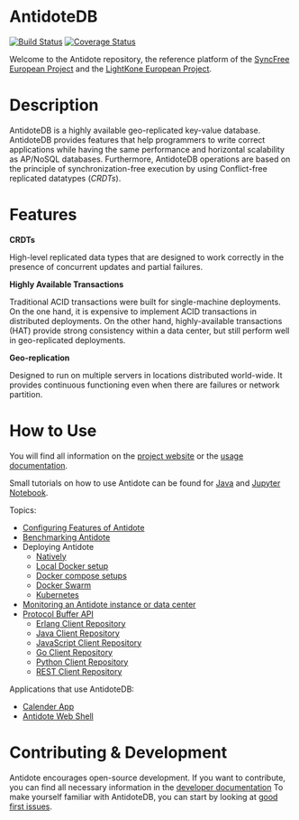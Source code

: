 AntidoteDB
============

[![Build Status](https://travis-ci.org/AntidoteDB/antidote.svg?branch=master)](https://travis-ci.org/AntidoteDB/antidote)
[![Coverage Status](https://coveralls.io/repos/github/AntidoteDB/antidote/badge.svg?branch=master)](https://coveralls.io/github/AntidoteDB/antidote?branch=master)

Welcome to the Antidote repository, the reference platform of the [SyncFree European Project](https://syncfree.lip6.fr/) and the [LightKone European Project](https://www.lightkone.eu/).

Description
===========

AntidoteDB is a highly available geo-replicated key-value database.
AntidoteDB provides features that help programmers to write correct applications while having the same performance and horizontal scalability as AP/NoSQL databases.
Furthermore, AntidoteDB operations are based on the principle of synchronization-free execution by using Conflict-free replicated datatypes (*CRDTs*).


Features
=========

**CRDTs**

High-level replicated data types that are designed to work correctly in the presence of concurrent updates and partial failures.

**Highly Available Transactions**

Traditional ACID transactions were built for single-machine deployments. 
On the one hand, it is expensive to implement ACID transactions in distributed deployments. 
On the other hand, highly-available transactions (HAT) provide strong consistency within a data center, 
but still perform well in geo-replicated deployments.

**Geo-replication**

Designed to run on multiple servers in locations distributed world-wide. 
It provides continuous functioning even when there are failures or network partition.


How to Use
==========

You will find all information on the [project website](http://antidotedb.eu) or the [usage documentation](https://antidotedb.gitbook.io/documentation/).

Small tutorials on how to use Antidote can be found for [Java](https://github.com/AntidoteDB/antidote-java-tutorial) 
and [Jupyter Notebook](https://github.com/AntidoteDB/antidote-jupyter-notebook).

Topics:

* [Configuring Features of Antidote](https://antidotedb.gitbook.io/documentation/architecture/configuration)
* [Benchmarking Antidote](https://github.com/AntidoteDB/Benchmarks)
* Deploying Antidote
  * [Natively](https://antidotedb.gitbook.io/documentation/deployment/native)
  * [Local Docker setup](https://antidotedb.gitbook.io/documentation/deployment/docker)
  * [Docker compose setups](https://antidotedb.gitbook.io/documentation/deployment/docker-compose-setup)
  * [Docker Swarm](https://antidotedb.gitbook.io/documentation/deployment/dockerswarm)
  * [Kubernetes](https://antidotedb.gitbook.io/documentation/deployment/kubernetes)
* [Monitoring an Antidote instance or data center](https://github.com/AntidoteDB/antidote_stats)
* [Protocol Buffer API](https://antidotedb.gitbook.io/documentation/api/protocol-buffer-api)
  * [Erlang Client Repository](https://github.com/AntidoteDB/antidote-erlang-client)
  * [Java Client Repository](https://github.com/AntidoteDB/antidote-java-client)
  * [JavaScript Client Repository](https://github.com/AntidoteDB/antidote_ts_client)
  * [Go Client Repository](https://github.com/AntidoteDB/antidote-go-client)
  * [Python Client Repository](https://github.com/AntidoteDB/antidote-python-client)
  * [REST Client Repository](https://github.com/LightKone/antidote-rest-server)

Applications that use AntidoteDB:

* [Calender App](https://github.com/AntidoteDB/calender-app)
* [Antidote Web Shell](https://github.com/AntidoteDB/antidote-web-shell)


Contributing & Development
==============

Antidote encourages open-source development.
If you want to contribute, you can find all necessary information in the [developer documentation](https://antidotedb.gitbook.io/documentation/development/setup)
To make yourself familiar with AntidoteDB, you can start by looking at [good first issues](https://github.com/AntidoteDB/antidote/issues?q=is%3Aissue+is%3Aopen+label%3A%22good+first+issue%22).

